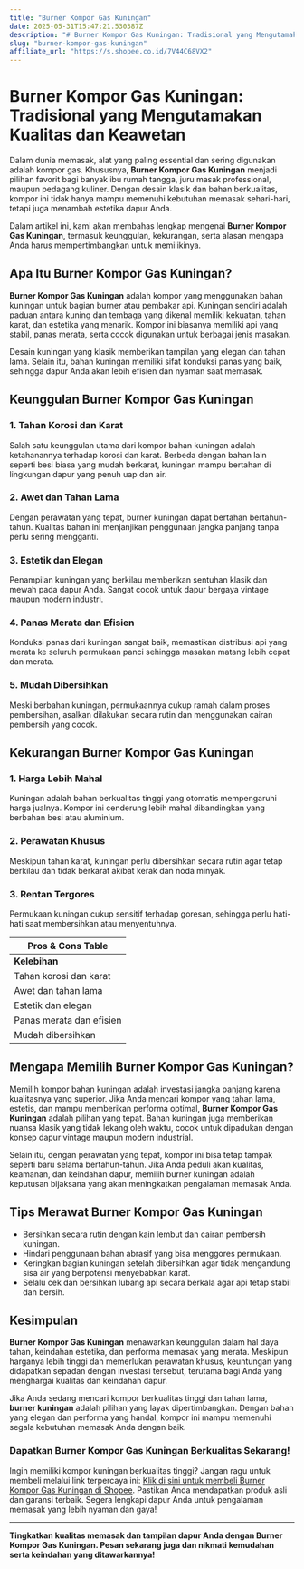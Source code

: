 ```yaml
---
title: "Burner Kompor Gas Kuningan"
date: 2025-05-31T15:47:21.530387Z
description: "# Burner Kompor Gas Kuningan: Tradisional yang Mengutamakan Kualitas dan Keawetan..."
slug: "burner-kompor-gas-kuningan"
affiliate_url: "https://s.shopee.co.id/7V44C68VX2"
---
```

# Burner Kompor Gas Kuningan: Tradisional yang Mengutamakan Kualitas dan Keawetan

Dalam dunia memasak, alat yang paling essential dan sering digunakan adalah kompor gas. Khususnya, **Burner Kompor Gas Kuningan** menjadi pilihan favorit bagi banyak ibu rumah tangga, juru masak professional, maupun pedagang kuliner. Dengan desain klasik dan bahan berkualitas, kompor ini tidak hanya mampu memenuhi kebutuhan memasak sehari-hari, tetapi juga menambah estetika dapur Anda.

Dalam artikel ini, kami akan membahas lengkap mengenai **Burner Kompor Gas Kuningan**, termasuk keunggulan, kekurangan, serta alasan mengapa Anda harus mempertimbangkan untuk memilikinya.

## Apa Itu Burner Kompor Gas Kuningan?

**Burner Kompor Gas Kuningan** adalah kompor yang menggunakan bahan kuningan untuk bagian burner atau pembakar api. Kuningan sendiri adalah paduan antara kuning dan tembaga yang dikenal memiliki kekuatan, tahan karat, dan estetika yang menarik. Kompor ini biasanya memiliki api yang stabil, panas merata, serta cocok digunakan untuk berbagai jenis masakan.

Desain kuningan yang klasik memberikan tampilan yang elegan dan tahan lama. Selain itu, bahan kuningan memiliki sifat konduksi panas yang baik, sehingga dapur Anda akan lebih efisien dan nyaman saat memasak.

## Keunggulan Burner Kompor Gas Kuningan

### 1. **Tahan Korosi dan Karat**

Salah satu keunggulan utama dari kompor bahan kuningan adalah ketahanannya terhadap korosi dan karat. Berbeda dengan bahan lain seperti besi biasa yang mudah berkarat, kuningan mampu bertahan di lingkungan dapur yang penuh uap dan air.

### 2. **Awet dan Tahan Lama**

Dengan perawatan yang tepat, burner kuningan dapat bertahan bertahun-tahun. Kualitas bahan ini menjanjikan penggunaan jangka panjang tanpa perlu sering mengganti.

### 3. **Estetik dan Elegan**

Penampilan kuningan yang berkilau memberikan sentuhan klasik dan mewah pada dapur Anda. Sangat cocok untuk dapur bergaya vintage maupun modern industri.

### 4. **Panas Merata dan Efisien**

Konduksi panas dari kuningan sangat baik, memastikan distribusi api yang merata ke seluruh permukaan panci sehingga masakan matang lebih cepat dan merata.

### 5. **Mudah Dibersihkan**

Meski berbahan kuningan, permukaannya cukup ramah dalam proses pembersihan, asalkan dilakukan secara rutin dan menggunakan cairan pembersih yang cocok.

## Kekurangan Burner Kompor Gas Kuningan

### 1. **Harga Lebih Mahal**

Kuningan adalah bahan berkualitas tinggi yang otomatis mempengaruhi harga jualnya. Kompor ini cenderung lebih mahal dibandingkan yang berbahan besi atau aluminium.

### 2. **Perawatan Khusus**

Meskipun tahan karat, kuningan perlu dibersihkan secara rutin agar tetap berkilau dan tidak berkarat akibat kerak dan noda minyak.

### 3. **Rentan Tergores**

Permukaan kuningan cukup sensitif terhadap goresan, sehingga perlu hati-hati saat membersihkan atau menyentuhnya.

| **Pros & Cons Table** |
|------------------------|
| **Kelebihan**         | **Kekurangan**                        |
| Tahan korosi dan karat | Harga relatif mahal                   |
| Awet dan tahan lama   | Perlu perawatan rutin                |
| Estetik dan elegan    | Rentan goresan                        |
| Panas merata dan efisien | Tidak cocok untuk penggunaan ekstrem berat setiap hari |
| Mudah dibersihkan     |                                         |

## Mengapa Memilih Burner Kompor Gas Kuningan?

Memilih kompor bahan kuningan adalah investasi jangka panjang karena kualitasnya yang superior. Jika Anda mencari kompor yang tahan lama, estetis, dan mampu memberikan performa optimal, **Burner Kompor Gas Kuningan** adalah pilihan yang tepat. Bahan kuningan juga memberikan nuansa klasik yang tidak lekang oleh waktu, cocok untuk dipadukan dengan konsep dapur vintage maupun modern industrial.

Selain itu, dengan perawatan yang tepat, kompor ini bisa tetap tampak seperti baru selama bertahun-tahun. Jika Anda peduli akan kualitas, keamanan, dan keindahan dapur, memilih burner kuningan adalah keputusan bijaksana yang akan meningkatkan pengalaman memasak Anda.

## Tips Merawat Burner Kompor Gas Kuningan

- Bersihkan secara rutin dengan kain lembut dan cairan pembersih kuningan.
- Hindari penggunaan bahan abrasif yang bisa menggores permukaan.
- Keringkan bagian kuningan setelah dibersihkan agar tidak mengandung sisa air yang berpotensi menyebabkan karat.
- Selalu cek dan bersihkan lubang api secara berkala agar api tetap stabil dan bersih.

## Kesimpulan

**Burner Kompor Gas Kuningan** menawarkan keunggulan dalam hal daya tahan, keindahan estetika, dan performa memasak yang merata. Meskipun harganya lebih tinggi dan memerlukan perawatan khusus, keuntungan yang didapatkan sepadan dengan investasi tersebut, terutama bagi Anda yang menghargai kualitas dan keindahan dapur.

Jika Anda sedang mencari kompor berkualitas tinggi dan tahan lama, **burner kuningan** adalah pilihan yang layak dipertimbangkan. Dengan bahan yang elegan dan performa yang handal, kompor ini mampu memenuhi segala kebutuhan memasak Anda dengan baik.

### Dapatkan Burner Kompor Gas Kuningan Berkualitas Sekarang!

Ingin memiliki kompor kuningan berkualitas tinggi? Jangan ragu untuk membeli melalui link terpercaya ini: [Klik di sini untuk membeli Burner Kompor Gas Kuningan di Shopee](https://s.shopee.co.id/7V44C68VX2). Pastikan Anda mendapatkan produk asli dan garansi terbaik. Segera lengkapi dapur Anda untuk pengalaman memasak yang lebih nyaman dan gaya!

---

**Tingkatkan kualitas memasak dan tampilan dapur Anda dengan Burner Kompor Gas Kuningan. Pesan sekarang juga dan nikmati kemudahan serta keindahan yang ditawarkannya!**
